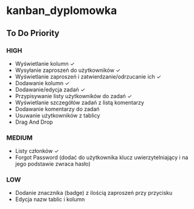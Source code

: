 # kanban_dyplomowka

## To Do Priority
### HIGH
- Wyświetlanie kolumn  &check;
- Wysyłanie zaproszeń do użytkowników  &check;
- Wyświetlanie zaproszeń i zatwierdzanie/odrzucanie ich  &check;
- Dodawanie kolumn  &check;
- Dodawanie/edycja zadań  &check;
- Przypisywanie listy użytkowników do zadań &check;
- Wyświetlanie szczegółów zadań z listą komentarzy
- Dodawanie komentarzy do zadań
- Usuwanie użytkowników z tablicy
- Drag And Drop

### MEDIUM
- Listy członków  &check;
- Forgot Password (dodać do użytkownika klucz uwierzytelniający i na jego podstawie zwraca hasło)

### LOW
- Dodanie znacznika (badge) z ilością zaproszeń przy przycisku
- Edycja nazw tablic i kolumn